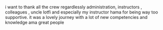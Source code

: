 i want to thank all the crew regardlessly 
administration, instructors , colleagues , uncle lotfi and especially my instructor hama for being way too supportive.
it was a lovely journey with a lot of new competencies and knowledge ama great people

